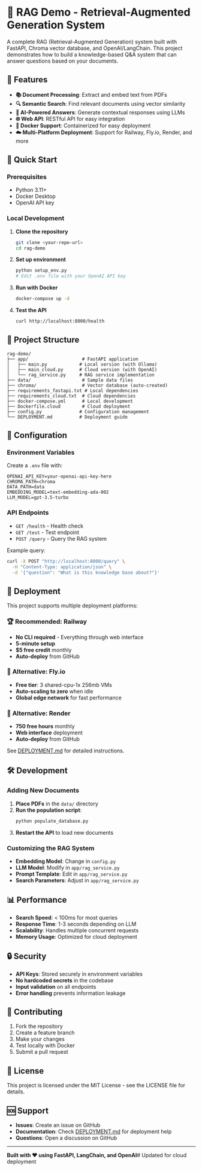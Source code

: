 # 🚀 RAG Demo - Retrieval-Augmented Generation System

A complete RAG (Retrieval-Augmented Generation) system built with FastAPI, Chroma vector database, and OpenAI/LangChain. This project demonstrates how to build a knowledge-based Q&A system that can answer questions based on your documents.

## 🎯 Features

- **📚 Document Processing**: Extract and embed text from PDFs
- **🔍 Semantic Search**: Find relevant documents using vector similarity
- **🤖 AI-Powered Answers**: Generate contextual responses using LLMs
- **🌐 Web API**: RESTful API for easy integration
- **🐳 Docker Support**: Containerized for easy deployment
- **☁️ Multi-Platform Deployment**: Support for Railway, Fly.io, Render, and more

## 🚀 Quick Start

### Prerequisites
- Python 3.11+
- Docker Desktop
- OpenAI API key

### Local Development

1. **Clone the repository**
   ```bash
   git clone <your-repo-url>
   cd rag-demo
   ```

2. **Set up environment**
   ```bash
   python setup_env.py
   # Edit .env file with your OpenAI API key
   ```

3. **Run with Docker**
   ```bash
   docker-compose up -d
   ```

4. **Test the API**
   ```bash
   curl http://localhost:8000/health
   ```

## 📁 Project Structure

```
rag-demo/
├── app/                    # FastAPI application
│   ├── main.py            # Local version (with Ollama)
│   ├── main_cloud.py      # Cloud version (with OpenAI)
│   └── rag_service.py     # RAG service implementation
├── data/                   # Sample data files
├── chroma/                 # Vector database (auto-created)
├── requirements_fastapi.txt # Local dependencies
├── requirements_cloud.txt  # Cloud dependencies
├── docker-compose.yml      # Local development
├── Dockerfile.cloud        # Cloud deployment
├── config.py              # Configuration management
└── DEPLOYMENT.md          # Deployment guide
```

## 🔧 Configuration

### Environment Variables

Create a `.env` file with:
```env
OPENAI_API_KEY=your-openai-api-key-here
CHROMA_PATH=chroma
DATA_PATH=data
EMBEDDING_MODEL=text-embedding-ada-002
LLM_MODEL=gpt-3.5-turbo
```

### API Endpoints

- `GET /health` - Health check
- `GET /test` - Test endpoint
- `POST /query` - Query the RAG system

Example query:
```bash
curl -X POST "http://localhost:8000/query" \
  -H "Content-Type: application/json" \
  -d '{"question": "What is this knowledge base about?"}'
```

## 🚀 Deployment

This project supports multiple deployment platforms:

### 🏆 **Recommended: Railway**
- **No CLI required** - Everything through web interface
- **5-minute setup** 
- **$5 free credit** monthly
- **Auto-deploy** from GitHub

### 🎯 **Alternative: Fly.io**
- **Free tier**: 3 shared-cpu-1x 256mb VMs
- **Auto-scaling to zero** when idle
- **Global edge network** for fast performance

### 🎯 **Alternative: Render**
- **750 free hours** monthly
- **Web interface** deployment
- **Auto-deploy** from GitHub

See [DEPLOYMENT.md](DEPLOYMENT.md) for detailed instructions.

## 🛠️ Development

### Adding New Documents

1. **Place PDFs** in the `data/` directory
2. **Run the population script**:
   ```bash
   python populate_database.py
   ```
3. **Restart the API** to load new documents

### Customizing the RAG System

- **Embedding Model**: Change in `config.py`
- **LLM Model**: Modify in `app/rag_service.py`
- **Prompt Template**: Edit in `app/rag_service.py`
- **Search Parameters**: Adjust in `app/rag_service.py`

## 📊 Performance

- **Search Speed**: < 100ms for most queries
- **Response Time**: 1-3 seconds depending on LLM
- **Scalability**: Handles multiple concurrent requests
- **Memory Usage**: Optimized for cloud deployment

## 🔒 Security

- **API Keys**: Stored securely in environment variables
- **No hardcoded secrets** in the codebase
- **Input validation** on all endpoints
- **Error handling** prevents information leakage

## 🤝 Contributing

1. Fork the repository
2. Create a feature branch
3. Make your changes
4. Test locally with Docker
5. Submit a pull request

## 📄 License

This project is licensed under the MIT License - see the LICENSE file for details.

## 🆘 Support

- **Issues**: Create an issue on GitHub
- **Documentation**: Check [DEPLOYMENT.md](DEPLOYMENT.md) for deployment help
- **Questions**: Open a discussion on GitHub

---

**Built with ❤️ using FastAPI, LangChain, and OpenAI**# Updated for cloud deployment
